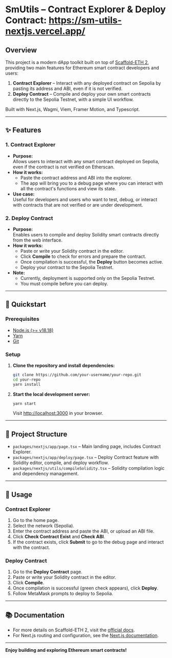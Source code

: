 # SmUtils – Contract Explorer & Deploy Contract: https://sm-utils-nextjs.vercel.app/

## Overview

This project is a modern dApp toolkit built on top of [Scaffold-ETH 2](https://github.com/scaffold-eth/scaffold-eth-2), providing two main features for Ethereum smart contract developers and users:

1. **Contract Explorer** – Interact with any deployed contract on Sepolia by pasting its address and ABI, even if it is not verified.
2. **Deploy Contract** – Compile and deploy your own smart contracts directly to the Sepolia Testnet, with a simple UI workflow.

Built with Next.js, Wagmi, Viem, Framer Motion, and Typescript.

---

## ✨ Features

### 1. Contract Explorer

- **Purpose:**  
  Allows users to interact with any smart contract deployed on Sepolia, even if the contract is not verified on Etherscan.
- **How it works:**  
  - Paste the contract address and ABI into the explorer.
  - The app will bring you to a debug page where you can interact with all the contract's functions and view its state.
- **Use case:**  
  Useful for developers and users who want to test, debug, or interact with contracts that are not verified or are under development.

### 2. Deploy Contract

- **Purpose:**  
  Enables users to compile and deploy Solidity smart contracts directly from the web interface.
- **How it works:**  
  - Paste or write your Solidity contract in the editor.
  - Click **Compile** to check for errors and prepare the contract.
  - Once compilation is successful, the **Deploy** button becomes active.
  - Deploy your contract to the Sepolia Testnet.
- **Note:**  
  - Currently, deployment is supported only on the Sepolia Testnet.
  - You must compile before you can deploy.

---

## 🚀 Quickstart

### Prerequisites

- [Node.js (>= v18.18)](https://nodejs.org/en/download/)
- [Yarn](https://classic.yarnpkg.com/en/docs/install/)
- [Git](https://git-scm.com/downloads)

### Setup

1. **Clone the repository and install dependencies:**
   ```bash
   git clone https://github.com/your-username/your-repo.git
   cd your-repo
   yarn install
   ```

2. **Start the local development server:**
   ```bash
   yarn start
   ```
   Visit [http://localhost:3000](http://localhost:3000) in your browser.

---

## 🧩 Project Structure

- `packages/nextjs/app/page.tsx` – Main landing page, includes Contract Explorer.
- `packages/nextjs/app/deploy/page.tsx` – Deploy Contract feature with Solidity editor, compile, and deploy workflow.
- `packages/nextjs/utils/compileSolidity.tsx` – Solidity compilation logic and dependency management.

---

## 📝 Usage

### Contract Explorer

1. Go to the home page.
2. Select the network (Sepolia).
3. Enter the contract address and paste the ABI, or upload an ABI file.
4. Click **Check Contract Exist** and **Check ABI**.
5. If the contract exists, click **Submit** to go to the debug page and interact with the contract.

### Deploy Contract

1. Go to the **Deploy Contract** page.
2. Paste or write your Solidity contract in the editor.
3. Click **Compile**.
4. Once compilation is successful (green check appears), click **Deploy**.
5. Follow MetaMask prompts to deploy to Sepolia.

---

## 📚 Documentation

- For more details on Scaffold-ETH 2, visit the [official docs](https://docs.scaffoldeth.io).
- For Next.js routing and configuration, see the [Next.js documentation](https://nextjs.org/docs).

---
**Enjoy building and exploring Ethereum smart contracts!**
